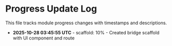 # Progress Update Log

This file tracks module progress changes with timestamps and descriptions.

- **2025-10-28 03:45:55 UTC** - scaffold: 10% - Created bridge scaffold with UI component and route
